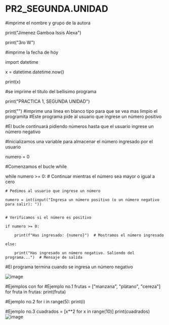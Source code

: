 # PR2_SEGUNDA.UNIDAD
#imprime el nombre y grupo de la autora

print("Jimenez Gamboa Issis Alexa")

print("3ro W")

#imprime la fecha de hoy

import datetime

x = datetime.datetime.now()

print(x)

#se imprime el titulo del bellisimo programa

print("PRACTICA 1, SEGUNDA UNIDAD")

print("") #imprime una linea en blanco tipo para que se vea mas limpio el programita
#Este programa pide al usuario que ingrese un número positivo

#El bucle continuará pidiendo números hasta que el usuario ingrese un número negativo


#Inicializamos una variable para almacenar el número ingresado por el usuario

numero = 0

#Comenzamos el bucle while

while numero >= 0:  # Continuar mientras el número sea mayor o igual a cero

    # Pedimos al usuario que ingrese un número
    
    numero = int(input("Ingresa un número positivo (o un número negativo para salir): "))
    
    
    # Verificamos si el número es positivo
    
    if numero >= 0:
    
        print(f"Has ingresado: {numero}")  # Mostramos el número ingresado
        
    else:
    
        print("Has ingresado un número negativo. Saliendo del programa...")  # Mensaje de salida
        

#El programa termina cuando se ingresa un número negativo

![image](https://github.com/user-attachments/assets/b72bb818-a1af-4410-b2e4-2e8ca586dbd2)


#Ejemplos con for 
#Ejemplo no.1
frutas = ["manzana", "plátano", "cereza"]
for fruta in frutas:
    print(fruta)

#Ejemplo no.2
for i in range(5):
    print(i)

#Ejemplo no.3
cuadrados = [x**2 for x in range(10)]
print(cuadrados)
![image](https://github.com/user-attachments/assets/18c8f25d-1f50-4c2e-9924-b9dc6881cc03)
